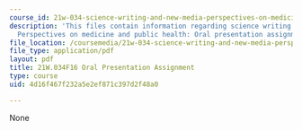 ```yaml
---
course_id: 21w-034-science-writing-and-new-media-perspectives-on-medicine-and-public-health-fall-2016
description: 'This files contain information regarding science writing and new media:
  Perspectives on medicine and public health: Oral presentation assignment.'
file_location: /coursemedia/21w-034-science-writing-and-new-media-perspectives-on-medicine-and-public-health-fall-2016/4d16f467f232a5e2ef871c397d2f48a0_MIT21W_034F16_OralAsign.pdf
file_type: application/pdf
layout: pdf
title: 21W.034F16 Oral Presentation Assignment
type: course
uid: 4d16f467f232a5e2ef871c397d2f48a0

---
```

None